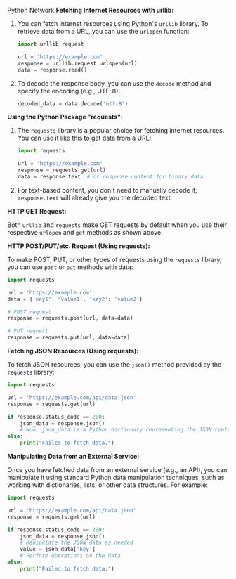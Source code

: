 Python Network
**Fetching Internet Resources with urllib:**

1. You can fetch internet resources using Python's `urllib` library. To retrieve data from a URL, you can use the `urlopen` function:

   ```python
   import urllib.request

   url = 'https://example.com'
   response = urllib.request.urlopen(url)
   data = response.read()
   ```

2. To decode the response body, you can use the `decode` method and specify the encoding (e.g., UTF-8):

   ```python
   decoded_data = data.decode('utf-8')
   ```

**Using the Python Package "requests":**

1. The `requests` library is a popular choice for fetching internet resources. You can use it like this to get data from a URL:

   ```python
   import requests

   url = 'https://example.com'
   response = requests.get(url)
   data = response.text  # or response.content for binary data
   ```

2. For text-based content, you don't need to manually decode it; `response.text` will already give you the decoded text.

**HTTP GET Request:**

Both `urllib` and `requests` make GET requests by default when you use their respective `urlopen` and `get` methods as shown above.

**HTTP POST/PUT/etc. Request (Using requests):**

To make POST, PUT, or other types of requests using the `requests` library, you can use `post` or `put` methods with data:

```python
import requests

url = 'https://example.com'
data = {'key1': 'value1', 'key2': 'value2'}

# POST request
response = requests.post(url, data=data)

# PUT request
response = requests.put(url, data=data)
```

**Fetching JSON Resources (Using requests):**

To fetch JSON resources, you can use the `json()` method provided by the `requests` library:

```python
import requests

url = 'https://example.com/api/data.json'
response = requests.get(url)

if response.status_code == 200:
    json_data = response.json()
    # Now, json_data is a Python dictionary representing the JSON content.
else:
    print("Failed to fetch data.")
```

**Manipulating Data from an External Service:**

Once you have fetched data from an external service (e.g., an API), you can manipulate it using standard Python data manipulation techniques, such as working with dictionaries, lists, or other data structures. For example:

```python
import requests

url = 'https://example.com/api/data.json'
response = requests.get(url)

if response.status_code == 200:
    json_data = response.json()
    # Manipulate the JSON data as needed
    value = json_data['key']
    # Perform operations on the data
else:
    print("Failed to fetch data.")
```
